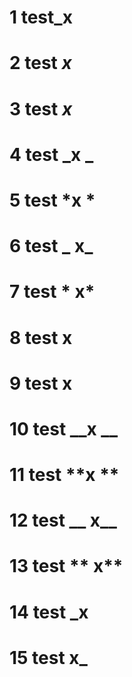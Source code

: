 # 1 test_x
# 2 test _x_
# 3 test *x*
# 4 test _x _
# 5 test *x *
# 6 test _ x_
# 7 test * x*
# 8 test __x__
# 9 test **x**
# 10 test __x __
# 11 test **x **
# 12 test __ x__
# 13 test ** x**
# 14 test _x
# 15 test x_
